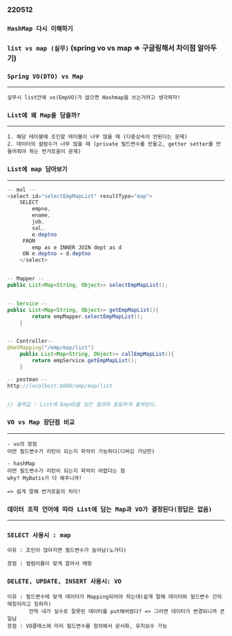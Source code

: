 ### 220512
### `HashMap 다시 이해하기`




### `list vs map (실무)`  (spring vo vs map => 구글링해서 차이점 알아두기)

### `Spring VO(DTO) vs Map`
--- 
```
실무시 list안에 vo(EmpVO)가 없으면 Hashmap을 쓰는거라고 생각하자!
```

### `List에 왜 Map을 담을까?`
---
```
1. 해당 테이블에 조인할 테이블이 너무 많을 때 (다중상속이 안된다는 문제)
2. 데이터의 컬럼수가 너무 많을 때 (private 필드변수를 만들고, getter setter를 만들어줘야 하는 번거로움이 문제)
```


### `List에 map 담아보기`
---
```java
-- mxl --
<select id="selectEmpMapList" resultType="map">
	SELECT
        empno,
        ename,
        job,
        sal,
	    e.deptno
	 FROM 
        emp as e INNER JOIN dept as d
	 ON e.deptno = d.deptno
	</select>


-- Mapper --
public List<Map<String, Object>> selectEmpMapList();


-- Service -- 
public List<Map<String, Object>> getEmpMapList(){
		return empMapper.selectEmpMapList();
	}


-- Controller--
@GetMapping("/emp/map/list")
	public List<Map<String, Object>> callEmpMapList(){
		return empService.getEmpMapList();
	}

-- postman --
http://localhost:8080/emp/map/list 


// 출력값 : List에 EmpVO를 담은 결과와 동일하게 출력된다.
```

### `VO vs Map 장단점 비교`
---
```
- vo의 장점 
어떤 필드변수가 리턴이 되는지 파악이 가능하다(디버깅 가넝한)

- hashMap
어떤 필드변수가 리턴이 되는지 파악이 어렵다는 점
why? MyBatis가 다 해주니까!

=> 쉽게 말해 번거로움의 차이!
```
### `데이터 조작 언어에 따라 List에 담는 Map과 VO가 결정된다(정답은 없음)`
---
### `SELECT 사용시 : map`
```
이유 : 조인이 많아지면 필드변수가 늘어남(노가다)

장점 : 컬럼이름이 맞게 알아서 매핑
```

### `DELETE, UPDATE, INSERT 사용시: VO`
```
이유 : 필드변수에 맞게 데이터가 Mapping되어야 하는데(쉽게 말해 데이터와 필드변수 간의 매칭이라고 칭하자)
       만약 내가 실수로 잘못된 데이터를 put해버렸다? => 그러면 데이터가 변경되니까 큰일남
장점 : VO클래스에 미리 필드변수를 정의해서 문서화, 유지보수 가능
```